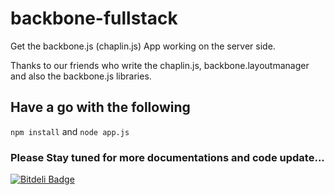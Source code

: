 # backbone-fullstack

Get the backbone.js (chaplin.js) App working on the server side.

Thanks to our friends who write the chaplin.js, backbone.layoutmanager and also the backbone.js libraries.


## Have a go with the following
`npm install`
and
`node app.js`

### Please Stay tuned for more documentations and code update...

[![Bitdeli Badge](https://d2weczhvl823v0.cloudfront.net/haohello/backbone-fullstack/trend.png)](https://bitdeli.com/free "Bitdeli Badge")

